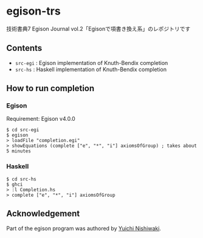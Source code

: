 # egison-trs

技術書典7 Egison Journal vol.2「Egisonで項書き換え系」のレポジトリです

## Contents
* `src-egi` : Egison implementation of Knuth-Bendix completion
* `src-hs` : Haskell implementation of Knuth-Bendix completion

## How to run completion
### Egison

Requirement: Egison v4.0.0

```
$ cd src-egi
$ egison
> loadFile "completion.egi"
> showEquations (complete ["e", "*", "i"] axiomsOfGroup) ; takes about 5 minutes
```

### Haskell
```
$ cd src-hs
$ ghci
> :l Completion.hs
> complete ["e", "*", "i"] axiomsOfGroup
```

## Acknowledgement
Part of the egison program was authored by [Yuichi Nishiwaki](https://github.com/nyuichi).
